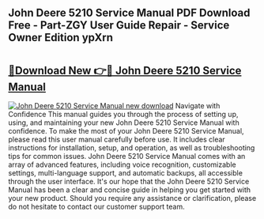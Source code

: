 ## John Deere 5210 Service Manual PDF Download Free - Part-ZGY User Guide Repair - Service Owner Edition ypXrn

# <h2><a href="http://bc23304.oget.top/?id=John+Deere+5210+Service+Manual">🔗Download New 👉🔴 John Deere 5210 Service Manual</a></h2>

[![John Deere 5210 Service Manual new download](https://i.imgur.com/5g1atiW.png)](http://bc23304.oget.top/?id=John+Deere+5210+Service+Manual)
Navigate with Confidence This manual guides you through the process of setting up, using, and maintaining your new John Deere 5210 Service Manual with confidence. To make the most of your John Deere 5210 Service Manual, please read this user manual carefully before use. It includes clear instructions for installation, setup, and operation, as well as troubleshooting tips for common issues. John Deere 5210 Service Manual comes with an array of advanced features, including voice recognition, customizable settings, multi-language support, and automatic backups, all accessible through the user interface. It's our hope that the John Deere 5210 Service Manual has been a clear and concise guide in helping you get started with your new product. Should you require any assistance or clarification, please do not hesitate to contact our customer support team.
